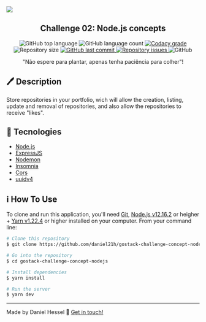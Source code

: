 <img src="https://storage.googleapis.com/golden-wind/bootcamp-gostack/header-desafios.png">

<h2 align="center">Challenge 02: Node.js concepts</h2>

<p align="center">
  <img alt="GitHub top language" src="https://img.shields.io/github/languages/top/daniel21h/gostack-challenge-concept-nodejs.svg">

  <img alt="GitHub language count" src="https://img.shields.io/github/languages/count/daniel21h/gostack-challenge-concept-nodejs.svg">

  <a href="https://www.codacy.com/app/lukemorales/rocketshoes-react-native?utm_source=github.com&amp;utm_medium=referral&amp;utm_content=lukemorales/rocketshoes-react-native&amp;utm_campaign=Badge_Grade">
    <img alt="Codacy grade" src="https://img.shields.io/codacy/grade/e4cc1482460841bdaa99c2e75e01f0bc.svg">
  </a>

  <img alt="Repository size" src="https://img.shields.io/github/repo-size/lukemorales/rocketshoes-react-native.svg">
  <a href="https://github.com/lukemorales/rocketshoes-react-native/commits/master">
    <img alt="GitHub last commit" src="https://img.shields.io/github/last-commit/lukemorales/rocketshoes-react-native.svg">
  </a>

  <a href="https://github.com/lukemorales/rocketshoes-react-native/issues">
    <img alt="Repository issues" src="https://img.shields.io/github/issues/lukemorales/rocketshoes-react-native.svg">
  </a>

  <img alt="GitHub" src="https://img.shields.io/github/license/lukemorales/rocketshoes-react-native.svg">
</p>  

<p align="center">"Não espere para plantar, apenas tenha paciência para colher"!</p>

## :pen: Description
<p>Store repositories in your portfolio, wich will allow the creation, listing, update and removal of repositories, and also allow the repositories to receive "likes".</p>

## :rocket: Tecnologies

-  [Node.js](https://nodejs.org/)
-  [ExpressJS](https://expressjs.com/pt-br/)
-  [Nodemon](https://nodemon.io/)
-  [Insomnia](https://insomnia.rest/)
-  [Cors](https://www.npmjs.com/package/cors)
-  [uuidv4](https://www.npmjs.com/package/uuidv4)

## :information_source: How To Use

To clone and run this application, you'll need [Git](https://git-scm.com), [Node.js v12.16.2][nodejs] or heigher + [Yarn v1.22.4][yarn] or higher installed on your computer. From your command line:

```bash
# Clone this repository
$ git clone https://github.com/daniel21h/gostack-challenge-concept-nodejs.git

# Go into the repository
$ cd gostack-challenge-concept-nodejs

# Install dependencies
$ yarn install

# Run the server
$ yarn dev
```
---

Made by Daniel Hessel :wave: [Get in touch!](https://www.linkedin.com/in/daniel-hessel-240731176/)

[nodejs]: https://nodejs.org/
[yarn]: https://yarnpkg.com/
